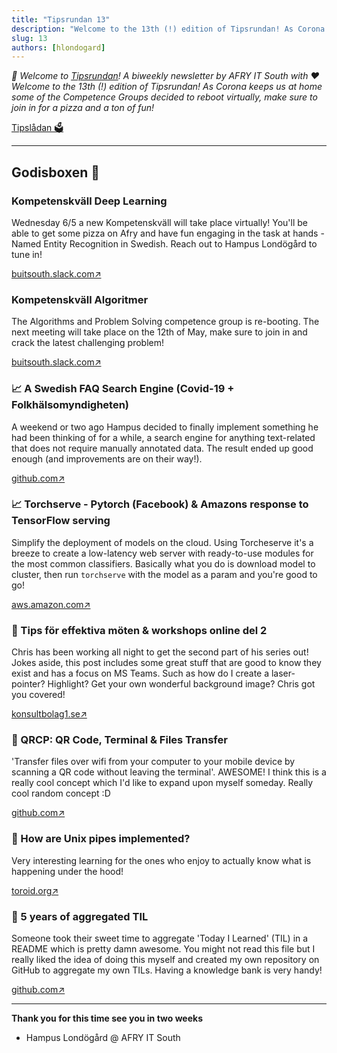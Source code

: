 ```yaml
---
title: "Tipsrundan 13"
description: "Welcome to the 13th (!) edition of Tipsrundan! As Corona keeps us at home some of the Competence Groups decided to reboot virtually, make sure to join in for a pizza and a ton of fun!"
slug: 13
authors: [hlondogard]
---
```

_👋 Welcome to [Tipsrundan](https://afry-south.github.io/tipsrundan/2020-05-05-tipsrundan-13/)! A biweekly newsletter by AFRY IT South with ❤️_  
_Welcome to the 13th (!) edition of Tipsrundan! As Corona keeps us at home some of the Competence Groups decided to reboot virtually, make sure to join in for a pizza and a ton of fun!_
<!--truncate-->

[Tipslådan 🗳](mailto:hampus.londogard@afry.com?subject=Tips)    

---




## Godisboxen 🍭
        
###  Kompetenskväll Deep Learning

Wednesday 6/5 a new Kompetenskväll will take place virtually! You'll be able to get some pizza on Afry and have fun engaging in the task at hands - Named Entity Recognition in Swedish. Reach out to Hampus Londögård to tune in!

[buitsouth.slack.com↗](https://buitsouth.slack.com/archives/CPMRY5JBZ)

###  Kompetenskväll Algoritmer

The Algorithms and Problem Solving competence group is re-booting. The next meeting will take place on the 12th of May, make sure to join in and crack the latest challenging problem!

[buitsouth.slack.com↗](https://buitsouth.slack.com/archives/CPE14G5LH)

### 📈 A Swedish FAQ Search Engine (Covid-19 + Folkhälsomyndigheten)

A weekend or two ago Hampus decided to finally implement something he had been thinking of for a while, a search engine for anything text-related that does not require manually annotated data. The result ended up good enough (and improvements are on their way!).

[github.com↗](https://github.com/londogard/nlp-projects/blob/master/python/CoViD_19_QA.ipynb)

### 📈 Torchserve - Pytorch (Facebook) & Amazons response to TensorFlow serving

Simplify the deployment of models on the cloud. Using Torcheserve it's a breeze to create a low-latency web server with ready-to-use modules for the most common classifiers. Basically what you do is download model to cluster, then run `torchserve` with the model as a param and you're good to go!

[aws.amazon.com↗](https://aws.amazon.com/blogs/aws/announcing-torchserve-an-open-source-model-server-for-pytorch/)

### 👥 Tips för effektiva möten & workshops online del 2

Chris has been working all night to get the second part of his series out! Jokes aside, this post includes some great stuff that are good to know they exist and has a focus on MS Teams. Such as how do I create a laser-pointer? Highlight? Get your own wonderful background image? Chris got you covered!

[konsultbolag1.se↗](https://www.konsultbolag1.se/bloggen/tips-for-effektiva-moten-och-workshops-online-del-2-beteende)

### 🔀 QRCP: QR Code, Terminal & Files Transfer

'Transfer files over wifi from your computer to your mobile device by scanning a QR code without leaving the terminal'. AWESOME! I think this is a really cool concept which I'd like to expand upon myself someday. Really cool random concept :D

[github.com↗](https://github.com/claudiodangelis/qrcp)

### 🔀 How are Unix pipes implemented?

Very interesting learning for the ones who enjoy to actually know what is happening under the hood!

[toroid.org↗](https://toroid.org/unix-pipe-implementation)

### 🔀 5 years of aggregated TIL

Someone took their sweet time to aggregate 'Today I Learned' (TIL) in a README which is pretty damn awesome. You might not read this file but I really liked the idea of doing this myself and created my own repository on GitHub to aggregate my own TILs. Having a knowledge bank is very handy!

[github.com↗](https://github.com/jbranchaud/til/blob/master/README.md)   

---

**Thank you for this time see you in two weeks**   
- Hampus Londögård @ AFRY IT South
